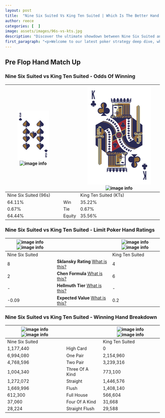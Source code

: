 ```yaml
---
layout: post
title:  "Nine Six Suited Vs King Ten Suited | Which Is The Better Hand In Poker? A Complete Guide"
author: reece
categories: [  ]
image: assets/images/96s-vs-kts.jpg
description: "Discover the ultimate showdown between Nine Six Suited and King Ten Suited in poker! Uncover the odds, strategies, and scenarios where one hand triumphs over the other. Get ready to up your poker game with this thrilling analysis."
first_paragraph: "<p>Welcome to our latest poker strategy deep dive, where we're pitting two distinct hands against each other in a high-stakes showdown: Nine Six Suited vs King Ten Suited.</p><p>In the dynamic world of poker, every decision counts, and knowing which hand holds the upper hand is key to your success at the table.</p><p>In this article, we'll dissect these two hands, explore the scenarios where one dominates the other, and equip you with the knowledge to make strategic choices that can tip the odds in your favor.</p><p>Get ready to unravel the intriguing dynamics of these poker hands and elevate your game to new heights.</p>"
---
```




[comment]: # (sp0)

## Pre Flop Hand Match Up

<div class="table hand-ratings" markdown="1"> 



### Nine Six Suited vs King Ten Suited - Odds Of Winning


    
| ![image info](assets/images/hand1/9.png) ![image info](assets/images/hand1/6s.png) |  | ![image info](assets/images/hand2/K.png) ![image info](assets/images/hand2/ts.png) |
| -------- | -------- | -------- |
| Nine Six Suited (96s) |  | King Ten Suited (KTs) |
| 64.11% | Win | 35.22% |
| 0.67% | Tie | 0.67% |
| 64.44% | Equity | 35.56% |




[comment]: # (sp1)



### Nine Six Suited vs King Ten Suited - Limit Poker Hand Ratings


    
| ![image info](https://www.riverpairs.com/assets/images/hand1/9.png) ![image info](https://www.riverpairs.com/assets/images/hand1/6s.png) |  | ![image info](https://www.riverpairs.com/assets/images/hand2/K.png) ![image info](https://www.riverpairs.com/assets/images/hand2/ts.png) |
| -------- | -------- | -------- |
| Nine Six Suited |  | King Ten Suited |
| 8 | **Sklansky Rating** [What is this?](/sklansky-rating-explained) | 4 |
| 2 | **Chen Formula** [What is this?](/chen-formula-explained) | 6 |
| - | **Hellmuth Tier** [What is this?](/Hellmuth-tier-explained) | - |
| -0.09 | **Expected Value** [What is this?](/expected-value-explained) | 0.2 |




[comment]: # (sp2)



### Nine Six Suited vs King Ten Suited - Winning Hand Breakdown


    
| ![image info](https://www.riverpairs.com/assets/images/hand1/9.png) ![image info](https://www.riverpairs.com/assets/images/hand1/6s.png) |  | ![image info](https://www.riverpairs.com/assets/images/hand2/K.png) ![image info](https://www.riverpairs.com/assets/images/hand2/ts.png) |
| -------- | -------- | -------- |
| Nine Six Suited |  | King Ten Suited |
| 1,177,440 | High Card | 0 |
| 6,994,080 | One Pair | 2,154,960 |
| 4,768,596 | Two Pair | 3,239,316 |
| 1,004,340 | Three Of A Kind | 773,100 |
| 1,272,072 | Straight | 1,446,576 |
| 1,669,996 | Flush | 1,408,140 |
| 612,300 | Full House | 566,604 |
| 37,060 | Four Of A Kind | 31,668 |
| 28,224 | Straight Flush | 29,588 |




[comment]: # (sp3)



</div>

[comment]: # (sp4)



[comment]: # (sp5)

